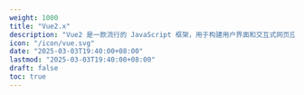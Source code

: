 ```yaml
---
weight: 1000
title: "Vue2.x"
description: "Vue2 是一款流行的 JavaScript 框架，用于构建用户界面和交互式网页应用。它提供了响应式的声明式编程模型，使得开发者可以轻松地创建动态的、可维护的前端代码。"
icon: "/icon/vue.svg"
date: "2025-03-03T19:40:00+08:00"
lastmod: "2025-03-03T19:40:00+08:00"
draft: false
toc: true
---
```

